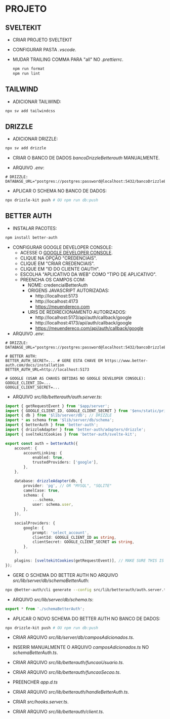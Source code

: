 # PROJETO

## SVELTEKIT

- CRIAR PROJETO SVELTEKIT

- CONFIGURAR PASTA _.vscode_.

- MUDAR TRAILING COMMA PARA "all" NO _.prettierrc_.

  ```bash
  npm run format
  npm run lint
  ```

## TAILWIND

- ADICIONAR TAILWIND:

```bash
npx sv add tailwindcss
```

## DRIZZLE

- ADICIONAR DRIZZLE:

```bash
npx sv add drizzle
```

- CRIAR O BANCO DE DADOS _bancoDrizzleBetterauth_ MANUALMENTE.

- ARQUIVO _.env_:

```dotenv
# DRIZZLE:
DATABASE_URL="postgres://postgres:password@localhost:5432/bancoDrizzleBetterauth"
```

- APLICAR O SCHEMA NO BANCO DE DADOS:

```bash
npx drizzle-kit push # OU npm run db:push
```

## BETTER AUTH

- INSTALAR PACOTES:

```bash
npm install better-auth
```

- CONFIGURAR GOOGLE DEVELOPER CONSOLE:
  - ACESSE O [GOOGLE DEVELOPER CONSOLE](https://console.cloud.google.com/apis/dashboard).
  - CLIQUE NA OPÇÃO "CREDENCIAIS".
  - CLIQUE EM "CRIAR CREDENCIAIS".
  - CLIQUE EM "ID DO CLIENTE OAUTH".
  - ESCOLHA "APLICATIVO DA WEB" COMO "TIPO DE APLICATIVO".
  - PREENCHA OS CAMPOS COM:
    - NOME: credencialBetterAuth
    - ORIGENS JAVASCRIPT AUTORIZADAS:
      - http://localhost:5173
      - http://localhost:4173
      - https://meuendereco.com
    - URIS DE REDIRECIONAMENTO AUTORIZADOS:
      - http://localhost:5173/api/auth/callback/google
      - http://localhost:4173/api/auth/callback/google
      - https://meuendereco.com/api/auth/callback/google
- ARQUIVO _.env_:

```dotenv
# DRIZZLE:
DATABASE_URL="postgres://postgres:password@localhost:5432/bancoDrizzleBetterauth"

# BETTER AUTH:
BETTER_AUTH_SECRET=... # GERE ESTA CHAVE EM https://www.better-auth.com/docs/installation
BETTER_AUTH_URL=http://localhost:5173

# GOOGLE (USAR AS CHAVES OBTIDAS NO GOOGLE DEVELOPER CONSOLE):
GOOGLE_CLIENT_ID=...
GOOGLE_CLIENT_SECRET=...
```

- ARQUIVO _src/lib/betterauth/auth.server.ts_:

```typescript
import { getRequestEvent } from '$app/server';
import { GOOGLE_CLIENT_ID, GOOGLE_CLIENT_SECRET } from '$env/static/private';
import { db } from '$lib/server/db'; // DRIZZLE
import * as schema from '$lib/server/db/schema';
import { betterAuth } from 'better-auth';
import { drizzleAdapter } from 'better-auth/adapters/drizzle';
import { sveltekitCookies } from 'better-auth/svelte-kit';

export const auth = betterAuth({
    account: {
        accountLinking: {
            enabled: true,
            trustedProviders: ['google'],
        },
    },

    database: drizzleAdapter(db, {
        provider: 'pg', // OR "MYSQL", "SQLITE"
        camelCase: true,
        schema: {
            ...schema,
            user: schema.user,
        },
    }),

    socialProviders: {
        google: {
            prompt: 'select_account',
            clientId: GOOGLE_CLIENT_ID as string,
            clientSecret: GOOGLE_CLIENT_SECRET as string,
        },
    },

    plugins: [sveltekitCookies(getRequestEvent)], // MAKE SURE THIS IS THE LAST PLUGIN IN THE ARRAY
});
```

- GERE O SCHEMA DO BETTER AUTH NO ARQUIVO _src/lib/server/db/schemaBetterAuth_:

```bash
npx @better-auth/cli generate --config src/lib/betterauth/auth.server.ts --output src/lib/server/db/schemaBetterAuth.ts
```

- ARQUIVO _src/lib/server/db/schema.ts_:

```typescript
export * from './schemaBetterAuth';
```

- APLICAR O NOVO SCHEMA DO BETTER AUTH NO BANCO DE DADOS:

```bash
npx drizzle-kit push # OU npm run db:push
```

- CRIAR ARQUIVO _src/lib/server/db/camposAdicionados.ts_.

- INSERIR MANUALMENTE O ARQUIVO _camposAdicionados.ts_ NO _schemaBetterAuth.ts_.

- CRIAR ARQUIVO _src/lib/betterauth/funcaoUsuario.ts_.

- CRIAR ARQUIVO _src/lib/betterauth/funcaoSecao.ts_.

- PREENCHER _app.d.ts_

- CRIAR ARQUIVO _src/lib/betterauth/handleBetterAuth.ts_.

- CRIAR _src/hooks.server.ts_.

- CRIAR ARQUIVO _src/lib/betterauth/client.ts_.
